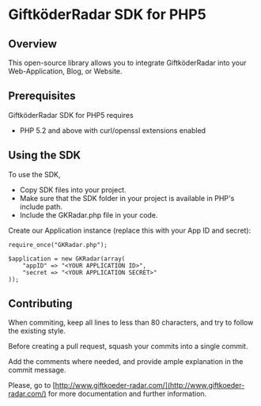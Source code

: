 GiftköderRadar SDK for PHP5
===========================

Overview
--------
This open-source library allows you to integrate GiftköderRadar into your Web-Application, Blog, or Website.


Prerequisites
-------------

GiftköderRadar SDK for PHP5 requires 

   * PHP 5.2 and above with curl/openssl extensions enabled
   
Using the SDK
-------------

To use the SDK,

   * Copy SDK files into your project.
   * Make sure that the SDK folder in your project is available in PHP's include path.
   * Include the GKRadar.php file in your code.
	
Create our Application instance (replace this with your App ID and secret):

	require_once("GKRadar.php");
	
	$application = new GKRadar(array(
		"appID" => "<YOUR APPLICATION ID>",
		"secret => "<YOUR APPLICATION SECRET>"
	));
	
Contributing
------------

When commiting, keep all lines to less than 80 characters, and try to follow the existing style.

Before creating a pull request, squash your commits into a single commit.

Add the comments where needed, and provide ample explanation in the commit message.

Please, go to [http://www.giftkoeder-radar.com/](http://www.giftkoeder-radar.com/) for more documentation and further information.
